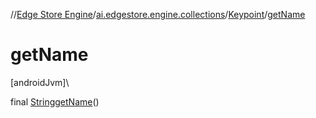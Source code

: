 //[Edge Store Engine](../../../index.md)/[ai.edgestore.engine.collections](../index.md)/[Keypoint](index.md)/[getName](get-name.md)

# getName

[androidJvm]\

final [String](https://developer.android.com/reference/kotlin/java/lang/String.html)[getName](get-name.md)()
